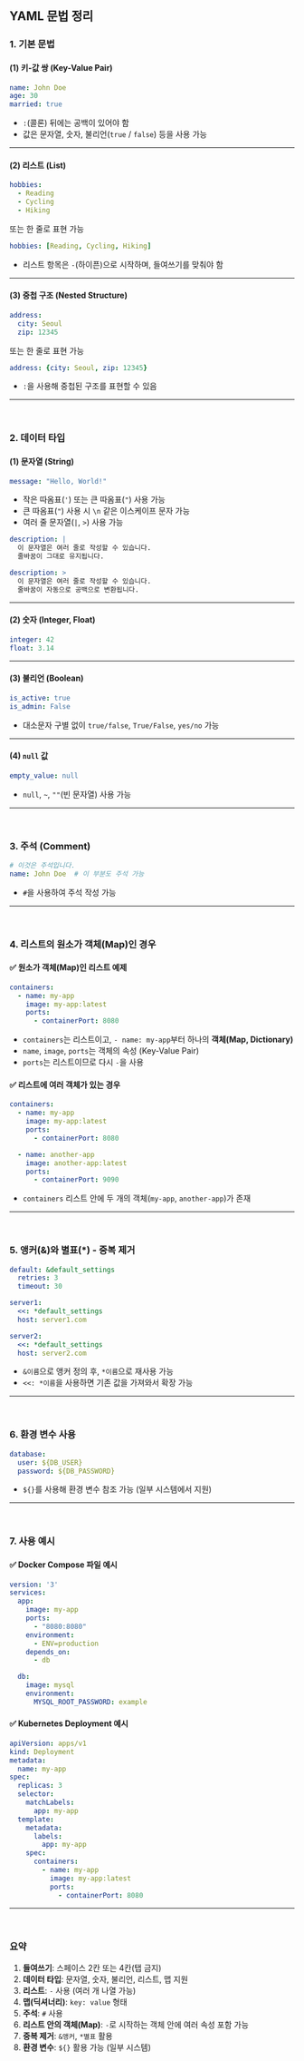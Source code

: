 ## YAML 문법 정리

### 1. **기본 문법**
#### (1) 키-값 쌍 (Key-Value Pair)
```yaml
name: John Doe
age: 30
married: true
```
- `:`(콜론) 뒤에는 공백이 있어야 함
- 값은 문자열, 숫자, 불리언(`true` / `false`) 등을 사용 가능

---

#### (2) 리스트 (List)
```yaml
hobbies:
  - Reading
  - Cycling
  - Hiking
```
또는 한 줄로 표현 가능
```yaml
hobbies: [Reading, Cycling, Hiking]
```
- 리스트 항목은 `-`(하이픈)으로 시작하며, 들여쓰기를 맞춰야 함

---

#### (3) 중첩 구조 (Nested Structure)
```yaml
address:
  city: Seoul
  zip: 12345
```
또는 한 줄로 표현 가능
```yaml
address: {city: Seoul, zip: 12345}
```
- `:`을 사용해 중첩된 구조를 표현할 수 있음

---
<br>

### 2. **데이터 타입**
#### (1) 문자열 (String)
```yaml
message: "Hello, World!"
```
- 작은 따옴표(`'`) 또는 큰 따옴표(`"`) 사용 가능
- 큰 따옴표(`"`) 사용 시 `\n` 같은 이스케이프 문자 가능
- 여러 줄 문자열(`|`, `>`) 사용 가능
```yaml
description: |
  이 문자열은 여러 줄로 작성할 수 있습니다.
  줄바꿈이 그대로 유지됩니다.
```
```yaml
description: >
  이 문자열은 여러 줄로 작성할 수 있습니다.
  줄바꿈이 자동으로 공백으로 변환됩니다.
```

---

#### (2) 숫자 (Integer, Float)
```yaml
integer: 42
float: 3.14
```

---

#### (3) 불리언 (Boolean)
```yaml
is_active: true
is_admin: False
```
- 대소문자 구별 없이 `true/false`, `True/False`, `yes/no` 가능

---

#### (4) `null` 값
```yaml
empty_value: null
```
- `null`, `~`, `""`(빈 문자열) 사용 가능

---
<br>

### 3. **주석 (Comment)**
```yaml
# 이것은 주석입니다.
name: John Doe  # 이 부분도 주석 가능
```
- `#`을 사용하여 주석 작성 가능

---
<br>

### 4. **리스트의 원소가 객체(Map)인 경우**
#### ✅ 원소가 객체(Map)인 리스트 예제
```yaml
containers:
  - name: my-app
    image: my-app:latest
    ports:
      - containerPort: 8080
```
- `containers`는 리스트이고, `- name: my-app`부터 하나의 **객체(Map, Dictionary)**  
- `name`, `image`, `ports`는 객체의 속성 (Key-Value Pair)  
- `ports`는 리스트이므로 다시 `-`을 사용

#### ✅ 리스트에 여러 객체가 있는 경우
```yaml
containers:
  - name: my-app
    image: my-app:latest
    ports:
      - containerPort: 8080

  - name: another-app
    image: another-app:latest
    ports:
      - containerPort: 9090
```
- `containers` 리스트 안에 두 개의 객체(`my-app`, `another-app`)가 존재

---
<br>

### 5. **앵커(&)와 별표(*) - 중복 제거**
```yaml
default: &default_settings
  retries: 3
  timeout: 30

server1:
  <<: *default_settings
  host: server1.com

server2:
  <<: *default_settings
  host: server2.com
```
- `&이름`으로 앵커 정의 후, `*이름`으로 재사용 가능
- `<<: *이름`을 사용하면 기존 값을 가져와서 확장 가능

---
<br>

### 6. **환경 변수 사용**
```yaml
database:
  user: ${DB_USER}
  password: ${DB_PASSWORD}
```
- `${}`를 사용해 환경 변수 참조 가능 (일부 시스템에서 지원)

---
<br>

### 7. **사용 예시**
#### ✅ Docker Compose 파일 예시
```yaml
version: '3'
services:
  app:
    image: my-app
    ports:
      - "8080:8080"
    environment:
      - ENV=production
    depends_on:
      - db

  db:
    image: mysql
    environment:
      MYSQL_ROOT_PASSWORD: example
```

#### ✅ Kubernetes Deployment 예시
```yaml
apiVersion: apps/v1
kind: Deployment
metadata:
  name: my-app
spec:
  replicas: 3
  selector:
    matchLabels:
      app: my-app
  template:
    metadata:
      labels:
        app: my-app
    spec:
      containers:
        - name: my-app
          image: my-app:latest
          ports:
            - containerPort: 8080
```

---
<br>

### **요약**
1. **들여쓰기**: 스페이스 2칸 또는 4칸(탭 금지)
2. **데이터 타입**: 문자열, 숫자, 불리언, 리스트, 맵 지원
3. **리스트**: `-` 사용 (여러 개 나열 가능)
4. **맵(딕셔너리)**: `key: value` 형태
5. **주석**: `#` 사용
6. **리스트 안의 객체(Map)**: `-`로 시작하는 객체 안에 여러 속성 포함 가능
7. **중복 제거**: `&앵커`, `*별표` 활용
8. **환경 변수**: `${}` 활용 가능 (일부 시스템)
